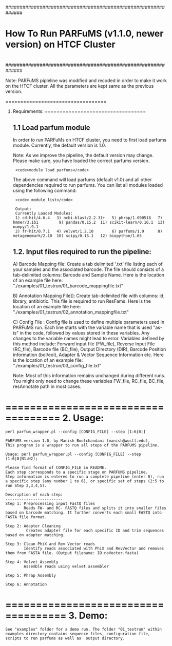 ##############################################################
#                                                            #
# How To Run PARFuMS (v1.1.0, newer version) on HTCF Cluster   #
#                                                            #
##############################################################

Note: PARFuMS pipleline was modified and recoded in order to make it work on the HTCF cluster. All the parameters are kept same as the previous version. 

==================================
1. Requirements: 
==================================
	
	1.1 Load parfum module
	------------------------

	In order to run PARFuMs on HTCF cluster, you need to first load parfums module. Currently, the default version is 1.0. 

	Note: As we improve the pipeline, the default version may change. Please make sure, you have loaded the correct parfums version.

		<code>module load parfums</code>

	The above command will load parfums (default v1.0) and all other dependencies required to run parfums. You can list all modules loaded using the following command:

 		<code> module list</code>

		Output:
		Currently Loaded Modules:
  		1) cd-hit/4.6.4   3) ncbi-blast/2.2.31+   5) phrap/1.090518   7) hmmer/3.1b1         9) pandas/0.15.2  11) scikit-learn/0.16.1  13) numpy/1.9.1
  		2) fr-hit/0.7.1   4) velvet/1.2.10        6) parfums/1.0      8) metagenemark/2.10  10) scipy/0.15.1   12) biopython/1.65 

	
	1.2. Input files required to run the pipeline:
	--------------------------------------------

	A) Barcode Mapping file: Create a tab delimited '.txt' file listing each of your samples and the associated barcode. The file should consists of a tab-delimited columns: Barcode and Sample Name. Here is the location of an example file here: "./examples/01_testrun/01_barcode_mappingfile.txt"
	
	B) Annotation Mapping File]]: Create tab-delimited file with columns: id, library, antibiotic. This file is required to run ResFams. Here is the location of an example file here: "./examples/01_testrun/02_annotation_mappingfile.txt"
	
	C) Config File : Config file is used to define multiple parameters used in PARFuMS run. Each line starts with the variable name that is used "as-is" in the code, followed by values stored in these variables. Any changes to the variable names might lead to error. Variables defined by this method include: Forward input file (FW_file), Reverse Input File (RC_file), Barcode file (BC_file), Output Directory (DIR), Barcode Position information (bol/eol), Adapter & Vector Sequence Information etc. Here is the location of an example file: "./examples/01_testrun/03_config_file.txt"
 
	Note: Most of this information remains unchanged during different runs. You might only need to change these variables FW_file, RC_file, BC_file, resAnnotate path in most cases.

===================================
2. Usage: 
===================================

	perl parfum_wrapper.pl --config [CONFIG_FILE] --step [1:6|0|]  

 	PARFUMS version 1.0, by Manish Boolchandani (manish@wustl.edu),
 	This program is a wrapper to run all steps of the PARFUMS pipeline.

 	Usage: perl parfum_wrapper.pl --config [CONFIG_FILE] --step [1:6|0|N1:N2];

 	Please find format of CONFIG_FILE in README.
 	Each step corresponds to a specific stage on PARFUMS pipeline.
 	Step information is entered to run a complete pipeline (enter 0), run a specific step (any number 1 to 6), or specific set of steps (2:5 to run Step 2,3,4,5).

 	Description of each step:
	-------------------------
 	Step 1: Preprocessing input FastQ files
			Reads FW- and RC- FASTQ files and splits it into smaller files based on barcode matching. It further converts each small FASTQ into FASTA file format.
 	
	Step 2: Adapter Cleaning
			 Creates adapter file for each specific ID and trim sequences based on adapter matching.
	
	Step 3: Clean PhiX and Rev Vector reads
			Identify reads associated with PhiX and RevVector and removes them from FASTA file. (Output filename: ID.noVector.fasta)
 	
	Step 4: Velvet Assembly
			Assemble reads using velvet assembler

 	Step 5: Phrap Assembly

 	Step 6: Annotation


====================================
3. Demo: 
====================================

	See "examples" folder for a demo run. The folder "01_testrun" within examples directory contains sequence files, configuration file, scripts to run parfums as well as  output directory. 


